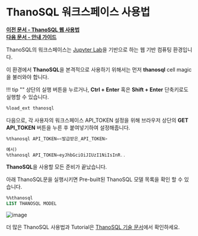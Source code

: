 # __ThanoSQL 워크스페이스 사용법__ 

**[이전 문서 - ThanoSQL 웹 사용법](/quick_start/how_to_use_ThanoSQL/)** <br>**[다음 문서 - 안내 가이드](/quick_start/algorithm_list/)**


ThanoSQL의 워크스페이스는 [Jupyter Lab](https://github.com/jupyterlab/jupyterlab)을 기반으로 하는 웹 기반 컴퓨팅 환경입니다.

이 환경에서 **ThanoSQL**을 본격적으로 사용하기 위해서는 먼저 **thanosql** cell magic을 불러와야 합니다.

!!! tip ""
    상단의 실행 버튼을 누르거나, **Ctrl + Enter** 혹은 **Shift + Enter** 단축키로도 실행할 수 있습니다.

```sql
%load_ext thanosql
```
다음으로, 각 사용자의 워크스페이스 API_TOKEN 설정을 위해 브라우저 상단의 **GET API_TOKEN** 버튼을 누른 후 붙여넣기하여 설정해줍니다. 

```sql
%thanosql API_TOKEN=<발급받은_API_TOKEN>

예시)
%thanosql API_TOKEN=eyJhbGciOiJIUzI1NiIsInR..
```

**ThanoSQL**을 사용할 모든 준비가 끝났습니다.

아래 ThanoSQL문을 실행시키면 Pre-built된 ThanoSQL 모델 목록을 확인 할 수 있습니다.

```sql
%%thanosql
LIST THANOSQL MODEL
```

![image](/img/how_to_use_ThanoSQL/img6.png)

더 많은 ThanoSQL 사용법과 Tutorial은 [ThanoSQL 기술 문서](https://docs.thanosql.ai)에서 확인하세요.